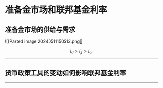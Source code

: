 # 准备金市场和联邦基金利率

## 准备金市场的供给与需求

 ![[Pasted image 20240511150513.png]]

$$
i_{d}  > i_{ff} >i_{or}
$$


----

## 货币政策工具的变动如何影响联邦基金利率






---

